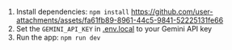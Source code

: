 
1. Install dependencies:
   `npm install`
   https://github.com/user-attachments/assets/fa61fb89-8961-44c5-9841-52225131fe66
3. Set the `GEMINI_API_KEY` in [.env.local](.env.local) to your Gemini API key
4. Run the app:
   `npm run dev`

